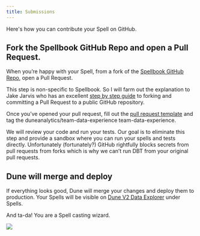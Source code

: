 ```yaml
---
title: Submissions
---
```


Here's how you can contribute your Spell on GitHub.

## Fork the Spellbook GitHub Repo and open a Pull Request.

When you’re happy with your Spell, from a fork of the [Spellbook GitHub Repo](https://github.com/duneanalytics/spellbook), open a Pull Request.

This step is non-specific to Spellbook. So I will farm out the explanation to Jake Jarvis who has an excellent [step by step guide](https://jarv.is/notes/how-to-pull-request-fork-github) to forking and committing a Pull Request to a public GitHub repository.

Once you’ve opened your pull request, fill out the [pull request template](https://github.com/duneanalytics/spellbook/blob/master/pull\_request\_template.md) and tag the duneanalytics/team-data-experience team-data-experience.

We will review your code and run your tests. Our goal is to eliminate this step and provide a sandbox where you can run your spells and tests directly. Unfortunately (fortunately?) GitHub rightfully blocks secrets from pull requests from forks which is why we can’t run DBT from your original pull requests.

## Dune will merge and deploy

If everything looks good, Dune will merge your changes and deploy them to production. Your Spells will be visible on [Dune V2 Data Explorer](../../features/queries/data-explorer.md) under Spells.

And ta-da! You are a Spell casting wizard.

![](https://lh3.googleusercontent.com/sUXU5lD0NqGv9Xt2riyO\_WR2GUo74o9LaBWT5Kd\_a78A6CZ77ZvEiiCHLLOa-e8v\_Sqnmv3r2oBn6zvwZC1y3JX5HyFfhkYhJG59SWn-iefQ4-bKOAAXyaC1QS-umTHb73PYhZioaXYvP6QXP38)